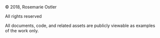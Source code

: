 &copy; 2018, Rosemarie Ostler

All rights reserved

All documents, code, and related assets are publicly viewable as examples of the work only.
